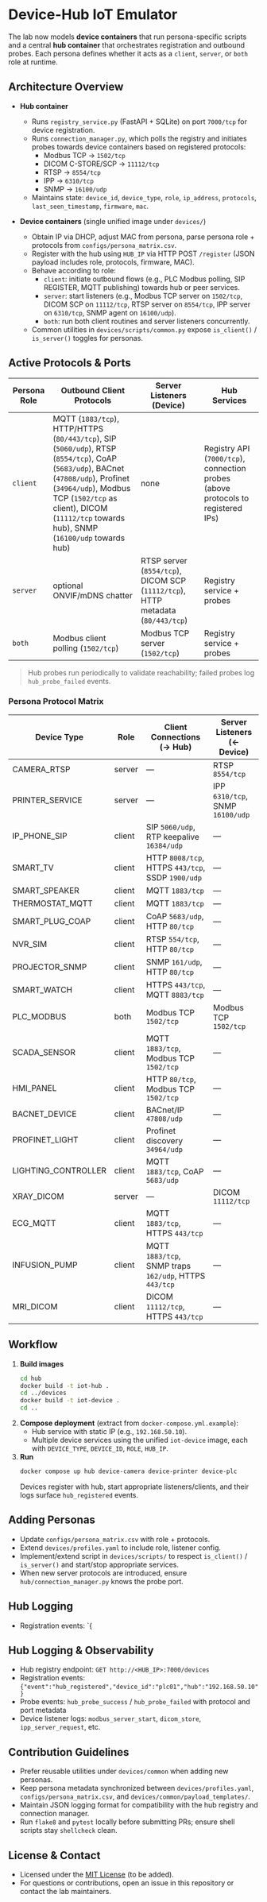 # Device-Hub IoT Emulator

The lab now models **device containers** that run persona-specific scripts and a central **hub container** that orchestrates registration and outbound probes. Each persona defines whether it acts as a `client`, `server`, or `both` role at runtime.

## Architecture Overview

- **Hub container**
  - Runs `registry_service.py` (FastAPI + SQLite) on port `7000/tcp` for device registration.
  - Runs `connection_manager.py`, which polls the registry and initiates probes towards device containers based on registered protocols:
    - Modbus TCP → `1502/tcp`
    - DICOM C-STORE/SCP → `11112/tcp`
    - RTSP → `8554/tcp`
    - IPP → `6310/tcp`
    - SNMP → `16100/udp`
  - Maintains state: `device_id`, `device_type`, `role`, `ip_address`, `protocols`, `last_seen_timestamp`, `firmware`, `mac`.

- **Device containers** (single unified image under `devices/`)
  - Obtain IP via DHCP, adjust MAC from persona, parse persona role + protocols from `configs/persona_matrix.csv`.
  - Register with the hub using `HUB_IP` via HTTP POST `/register` (JSON payload includes role, protocols, firmware, MAC).
  - Behave according to role:
    - `client`: initiate outbound flows (e.g., PLC Modbus polling, SIP REGISTER, MQTT publishing) towards hub or peer services.
    - `server`: start listeners (e.g., Modbus TCP server on `1502/tcp`, DICOM SCP on `11112/tcp`, RTSP server on `8554/tcp`, IPP server on `6310/tcp`, SNMP agent on `16100/udp`).
    - `both`: run both client routines and server listeners concurrently.
  - Common utilities in `devices/scripts/common.py` expose `is_client()` / `is_server()` toggles for personas.

## Active Protocols & Ports

| Persona Role | Outbound Client Protocols | Server Listeners (Device) | Hub Services |
|--------------|---------------------------|---------------------------|--------------|
| `client`     | MQTT (`1883/tcp`), HTTP/HTTPS (`80/443/tcp`), SIP (`5060/udp`), RTSP (`8554/tcp`), CoAP (`5683/udp`), BACnet (`47808/udp`), Profinet (`34964/udp`), Modbus TCP (`1502/tcp` as client), DICOM (`11112/tcp` towards hub), SNMP (`16100/udp` towards hub) | none | Registry API (`7000/tcp`), connection probes (above protocols to registered IPs) |
| `server`     | optional ONVIF/mDNS chatter | RTSP server (`8554/tcp`), DICOM SCP (`11112/tcp`), HTTP metadata (`80/443/tcp`) | Registry service + probes |
| `both`       | Modbus client polling (`1502/tcp`) | Modbus TCP server (`1502/tcp`) | Registry service + probes |

> Hub probes run periodically to validate reachability; failed probes log `hub_probe_failed` events.

### Persona Protocol Matrix

| Device Type | Role | Client Connections (→ Hub) | Server Listeners (← Device) |
|-------------|------|----------------------------|-----------------------------|
| CAMERA_RTSP | server | — | RTSP `8554/tcp` |
| PRINTER_SERVICE | server | — | IPP `6310/tcp`, SNMP `16100/udp` |
| IP_PHONE_SIP | client | SIP `5060/udp`, RTP keepalive `16384/udp` | — |
| SMART_TV | client | HTTP `8008/tcp`, HTTPS `443/tcp`, SSDP `1900/udp` | — |
| SMART_SPEAKER | client | MQTT `1883/tcp` | — |
| THERMOSTAT_MQTT | client | MQTT `1883/tcp` | — |
| SMART_PLUG_COAP | client | CoAP `5683/udp`, HTTP `80/tcp` | — |
| NVR_SIM | client | RTSP `554/tcp`, HTTP `80/tcp` | — |
| PROJECTOR_SNMP | client | SNMP `161/udp`, HTTP `80/tcp` | — |
| SMART_WATCH | client | HTTPS `443/tcp`, MQTT `8883/tcp` | — |
| PLC_MODBUS | both | Modbus TCP `1502/tcp` | Modbus TCP `1502/tcp` |
| SCADA_SENSOR | client | MQTT `1883/tcp`, Modbus TCP `1502/tcp` | — |
| HMI_PANEL | client | HTTP `80/tcp`, Modbus TCP `1502/tcp` | — |
| BACNET_DEVICE | client | BACnet/IP `47808/udp` | — |
| PROFINET_LIGHT | client | Profinet discovery `34964/udp` | — |
| LIGHTING_CONTROLLER | client | MQTT `1883/tcp`, CoAP `5683/udp` | — |
| XRAY_DICOM | server | — | DICOM `11112/tcp` |
| ECG_MQTT | client | MQTT `1883/tcp`, HTTPS `443/tcp` | — |
| INFUSION_PUMP | client | MQTT `1883/tcp`, SNMP traps `162/udp`, HTTPS `443/tcp` | — |
| MRI_DICOM | client | DICOM `11112/tcp`, HTTPS `443/tcp` | — |

## Workflow

1. **Build images**
   ```bash
   cd hub
   docker build -t iot-hub .
   cd ../devices
   docker build -t iot-device .
   cd ..
   ```
2. **Compose deployment** (extract from `docker-compose.yml.example`):
   - Hub service with static IP (e.g., `192.168.50.10`).
   - Multiple device services using the unified `iot-device` image, each with `DEVICE_TYPE`, `DEVICE_ID`, `ROLE`, `HUB_IP`.
3. **Run**
   ```bash
   docker compose up hub device-camera device-printer device-plc
   ```
   Devices register with hub, start appropriate listeners/clients, and their logs surface `hub_registered` events.

## Adding Personas

- Update `configs/persona_matrix.csv` with role + protocols.
- Extend `devices/profiles.yaml` to include role, listener config.
- Implement/extend script in `devices/scripts/` to respect `is_client()` / `is_server()` and start/stop appropriate services.
- When new server protocols are introduced, ensure `hub/connection_manager.py` knows the probe port.

## Hub Logging

- Registration events: `{

## Hub Logging & Observability

- Hub registry endpoint: `GET http://<HUB_IP>:7000/devices`
- Registration events: `{"event":"hub_registered","device_id":"plc01","hub":"192.168.50.10"}`
- Probe events: `hub_probe_success` / `hub_probe_failed` with protocol and port metadata
- Device listener logs: `modbus_server_start`, `dicom_store`, `ipp_server_request`, etc.

## Contribution Guidelines

- Prefer reusable utilities under `devices/common` when adding new personas.
- Keep persona metadata synchronized between `devices/profiles.yaml`, `configs/persona_matrix.csv`, and `devices/common/payload_templates/`.
- Maintain JSON logging format for compatibility with the hub registry and connection manager.
- Run `flake8` and `pytest` locally before submitting PRs; ensure shell scripts stay `shellcheck` clean.

## License & Contact

- Licensed under the [MIT License](LICENSE) (to be added).
- For questions or contributions, open an issue in this repository or contact the lab maintainers.
